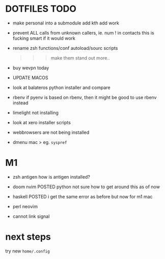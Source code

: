 # DOTFILES TODO

- make personal into a submodule
    add kth
    add work

- prevent ALL calls from unknown callers, ie. num ! in contacts
    this is fucking smart if it would work

- rename zsh functions/conf autoload/sourc scripts
    >>> make them stand out more..

- buy wevpn today

- UPDATE MACOS

- look at balateros python installer and compare

- rbenv
    if pyenv is based on rbenv, then it might be good to use rbenv
    instead

- limelight not installing

- look at xero installer scripts

- webbrowsers are not being installed

- dmenu mac > eg. `syspref`

# M1 #############

- zsh antigen
    how is antigen installed?

- doom nvim POSTED
    python not sure how to get around this as of now

- haskell POSTED
    i get the same error as before but now for m1 mac

- perl
    neovim

- cannot link signal

# next steps

try new `home/.config`
